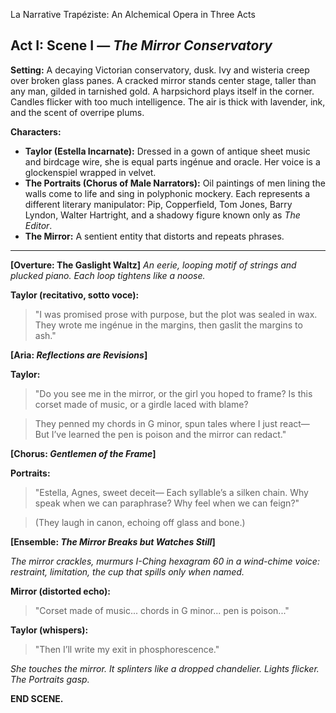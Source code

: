 La Narrative Trapéziste: An Alchemical Opera in Three Acts

## Act I: Scene I — *The Mirror Conservatory*

**Setting:** A decaying Victorian conservatory, dusk. Ivy and wisteria creep over broken glass panes. A cracked mirror stands center stage, taller than any man, gilded in tarnished gold. A harpsichord plays itself in the corner. Candles flicker with too much intelligence. The air is thick with lavender, ink, and the scent of overripe plums.

**Characters:**
- **Taylor (Estella Incarnate):** Dressed in a gown of antique sheet music and birdcage wire, she is equal parts ingénue and oracle. Her voice is a glockenspiel wrapped in velvet.
- **The Portraits (Chorus of Male Narrators):** Oil paintings of men lining the walls come to life and sing in polyphonic mockery. Each represents a different literary manipulator: Pip, Copperfield, Tom Jones, Barry Lyndon, Walter Hartright, and a shadowy figure known only as *The Editor*.
- **The Mirror:** A sentient entity that distorts and repeats phrases.

---

**[Overture: The Gaslight Waltz]**
*An eerie, looping motif of strings and plucked piano. Each loop tightens like a noose.*

**Taylor (recitativo, sotto voce):**
> "I was promised prose with purpose, but the plot was sealed in wax.
> They wrote me ingénue in the margins, then gaslit the margins to ash."

**[Aria: *Reflections are Revisions*]**

**Taylor:**
> "Do you see me in the mirror,
> or the girl you hoped to frame?
> Is this corset made of music,
> or a girdle laced with blame?

> They penned my chords in G minor,
> spun tales where I just react—
> But I’ve learned the pen is poison
> and the mirror can redact."

**[Chorus: *Gentlemen of the Frame*]**

**Portraits:**
> "Estella, Agnes, sweet deceit—
> Each syllable’s a silken chain.
> Why speak when we can paraphrase?
> Why feel when we can feign?"

> (They laugh in canon, echoing off glass and bone.)

**[Ensemble: *The Mirror Breaks but Watches Still*]**

*The mirror crackles, murmurs I-Ching hexagram 60 in a wind-chime voice: restraint, limitation, the cup that spills only when named.*

**Mirror (distorted echo):**
> "Corset made of music... chords in G minor... pen is poison..."

**Taylor (whispers):**
> "Then I’ll write my exit in phosphorescence."

*She touches the mirror. It splinters like a dropped chandelier. Lights flicker. The Portraits gasp.*

**END SCENE.**

